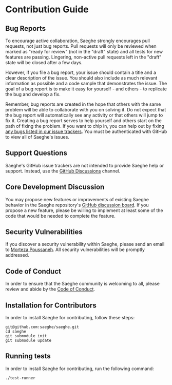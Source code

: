 # Contribution Guide

## Bug Reports

To encourage active collaboration, Saeghe strongly encourages pull requests, not just bug reports. 
Pull requests will only be reviewed when marked as "ready for review" (not in the "draft" state) and all tests for new features are passing. 
Lingering, non-active pull requests left in the "draft" state will be closed after a few days.

However, if you file a bug report, your issue should contain a title and a clear description of the issue. 
You should also include as much relevant information as possible and a code sample that demonstrates the issue. 
The goal of a bug report is to make it easy for yourself - and others - to replicate the bug and develop a fix.

Remember, bug reports are created in the hope that others with the same problem will be able to collaborate with you on solving it. 
Do not expect that the bug report will automatically see any activity or that others will jump to fix it. 
Creating a bug report serves to help yourself and others start on the path of fixing the problem. 
If you want to chip in, you can help out by fixing [any bugs listed in our issue trackers](https://github.com/saeghe/saeghe/labels/bug). 
You must be authenticated with GitHub to view all of Saeghe's issues.

## Support Questions

Saeghe's GitHub issue trackers are not intended to provide Saeghe help or support. Instead, use the [GitHub Discussions](https://github.com/saeghe/saeghe/discussions) channel.

## Core Development Discussion

You may propose new features or improvements of existing Saeghe behavior in the Saeghe repository's [GitHub discussion board](https://github.com/saeghe/saeghe/discussions). 
If you propose a new feature, please be willing to implement at least some of the code that would be needed to complete the feature.

## Security Vulnerabilities

If you discover a security vulnerability within Saeghe, please send an email to [Morteza Poussaneh](mailto:morteza@protonmail.com?subject=[GitHub]%20Security%20Vulnerabilities%20Report). 
All security vulnerabilities will be promptly addressed.

## Code of Conduct

In order to ensure that the Saeghe community is welcoming to all, please review and abide by the [Code of Conduct](https://github.com/saeghe/saeghe/blob/master/CODE_OF_CONDUCT.md).

## Installation for Contributors

In order to install Saeghe for contributing, follow these steps:

```shell
git@github.com:saeghe/saeghe.git
cd saeghe
git submodule init
git submodule update
```

## Running tests

In order to install Saeghe for contributing, run the following command:

```shell
./test-runner
```
